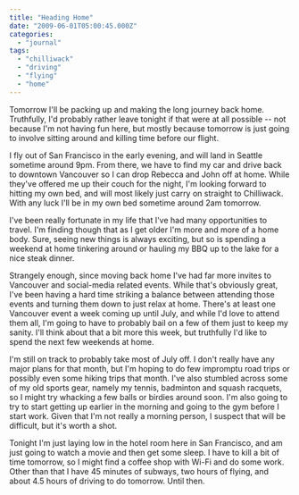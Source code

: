 ```yaml
---
title: "Heading Home"
date: "2009-06-01T05:00:45.000Z"
categories: 
  - "journal"
tags: 
  - "chilliwack"
  - "driving"
  - "flying"
  - "home"
---
```


Tomorrow I'll be packing up and making the long journey back home. Truthfully, I'd probably rather leave tonight if that were at all possible -- not because I'm not having fun here, but mostly because tomorrow is just going to involve sitting around and killing time before our flight.

I fly out of San Francisco in the early evening, and will land in Seattle sometime around 9pm. From there, we have to find my car and drive back to downtown Vancouver so I can drop Rebecca and John off at home. While they've offered me up their couch for the night, I'm looking forward to hitting my own bed, and will most likely just carry on straight to Chilliwack. With any luck I'll be in my own bed sometime around 2am tomorrow.

I've been really fortunate in my life that I've had many opportunities to travel. I'm finding though that as I get older I'm more and more of a home body. Sure, seeing new things is always exciting, but so is spending a weekend at home tinkering around or hauling my BBQ up to the lake for a nice steak dinner.

Strangely enough, since moving back home I've had far more invites to Vancouver and social-media related events. While that's obviously great, I've been having a hard time striking a balance between attending those events and turning them down to just relax at home. There's at least one Vancouver event a week coming up until July, and while I'd love to attend them all, I'm going to have to probably bail on a few of them just to keep my sanity. I'll think about that a bit more this week, but truthfully I'd like to spend the next few weekends at home.

I'm still on track to probably take most of July off. I don't really have any major plans for that month, but I'm hoping to do few impromptu road trips or possibly even some hiking trips that month. I've also stumbled across some of my old sports gear, namely my tennis, badminton and squash racquets, so I might try whacking a few balls or birdies around soon. I'm also going to try to start getting up earlier in the morning and going to the gym before I start work. Given that I'm not really a morning person, I suspect that will be difficult, but it's worth a shot.

Tonight I'm just laying low in the hotel room here in San Francisco, and am just going to watch a movie and then get some sleep. I have to kill a bit of time tomorrow, so I might find a coffee shop with Wi-Fi and do some work. Other than that I have 45 minutes of subways, two hours of flying, and about 4.5 hours of driving to do tomorrow. Until then.

